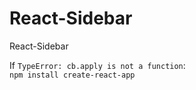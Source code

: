 # React-Sidebar
React-Sidebar


If ```TypeError: cb.apply is not a function```: <br>
```npm install create-react-app```